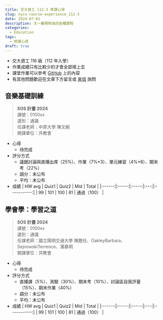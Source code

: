 ```yaml
---
title: 交大資工 112-3 修課心得
slug: nycu-course-experience_112-3
date: 2024-07-01
description: 大一暑期修過的各種課程
categories:
  - Education
tags:
  - 修課心得
draft: true
---
```


- 交大資工 116 級（112 年入學）
- 作業成績只有比較少的才會全部填上去
- 課堂作業可以參考 [GitHub](https://github.com/chou-ting-wei?tab=repositories) 上的內容
- 有其他問題歡迎在文章下方留言或 [來信](mailto:userwei.contact@gmail.com) 詢問

## 音樂基礎訓練

> **SOS 計畫 2024**  
> 課號：0100xx  
> 選別：通識  
> 任課老師：中原大學 陳文婉  
> 開課單位：共教會

- 心得
  - 待完成
- 評分方式
  - 議題討論與直播出席（25%）、作業（7%*3）、單元練習（4%*8）、期末考（22%）
  - 調分：未公布
  - 平均：未公布
- 成績
  | HW avg | Quiz1 | Quiz2 | Mid | Total |
  |:------:|:-----:|:-----:|:---:|:-----------:|
  | 99 | 101 | 100 | 81 | 通過（100） |

## 學會學：學習之道

> **SOS 計畫 2024**  
> 課號：0100xx  
> 選別：通識  
> 任課老師：國立陽明交通大學 陳鏗任、OakleyBarbara、SejnowskiTerrence、蒲慕明  
> 開課單位：共教會

- 心得
  - 待完成
- 評分方式
  - 直播課（5%）、測驗（30%）、期末考（10%）、討論區自我評量（15%）、期末作業（40%）
  - 調分：未公布
  - 平均：未公布
- 成績
  | HW avg | Quiz1 | Quiz2 | Mid | Total |
  |:------:|:-----:|:-----:|:---:|:-----------:|
  | 99 | 101 | 100 | 81 | 通過（100） |
